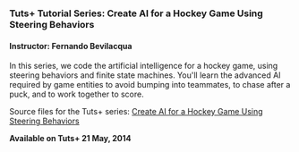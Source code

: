 ### Tuts+ Tutorial Series: Create AI for a Hockey Game Using Steering Behaviors

#### Instructor: Fernando Bevilacqua

In this series, we code the artificial intelligence for a hockey game, using steering behaviors and finite state machines. You'll learn the advanced AI required by game entities to avoid bumping into teammates, to chase after a puck, and to work together to score.

Source files for the Tuts+ series: [Create AI for a Hockey Game Using Steering Behaviors](https://gamedevelopment.tutsplus.com/tutorials/create-a-hockey-game-using-steering-behaviors-foundation--cms-20971)

**Available on Tuts+ 21 May, 2014**
